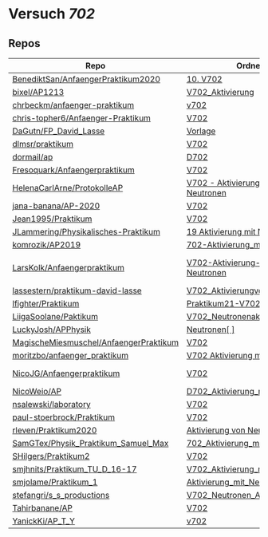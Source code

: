 # Versuch *702*

## Repos

|                                          Repo                                          |                                                                            Ordner                                                                             |                                                                                                                                                                                                                                                                PDFs                                                                                                                                                                                                                                                                 |
|----------------------------------------------------------------------------------------|---------------------------------------------------------------------------------------------------------------------------------------------------------------|-------------------------------------------------------------------------------------------------------------------------------------------------------------------------------------------------------------------------------------------------------------------------------------------------------------------------------------------------------------------------------------------------------------------------------------------------------------------------------------------------------------------------------------|
|[BenediktSan/AnfaengerPraktikum2020](../repo/BenediktSan/AnfaengerPraktikum2020)        |[10. V702](https://github.com/BenediktSan/AnfaengerPraktikum2020/tree/main/Versuche%20Semester%20III/10.%20V702)                                               |[Altprotokoll.pdf](https://docs.google.com/viewer?url=https://raw.githubusercontent.com/BenediktSan/AnfaengerPraktikum2020/main/Versuche%20Semester%20III/10.%20V702/Altprotokoll.pdf)                                                                                                                                                                                                                                                                                                                                               |
|[bixel/AP1213](../repo/bixel/AP1213)                                                    |[V702_Aktivierung](https://github.com/bixel/AP1213/tree/master/V702_Aktivierung)                                                                               |[00_protokoll.pdf](https://docs.google.com/viewer?url=https://raw.githubusercontent.com/bixel/AP1213/master/V702_Aktivierung/00_protokoll.pdf)                                                                                                                                                                                                                                                                                                                                                                                       |
|[chrbeckm/anfaenger-praktikum](../repo/chrbeckm/anfaenger-praktikum)                    |[v702](https://github.com/chrbeckm/anfaenger-praktikum/tree/master/v702)                                                                                       |–                                                                                                                                                                                                                                                                                                                                                                                                                                                                                                                                    |
|[chris-topher6/Anfaenger-Praktikum](../repo/chris-topher6/Anfaenger-Praktikum)          |[V702](https://github.com/chris-topher6/Anfaenger-Praktikum/tree/master/V702)                                                                                  |–                                                                                                                                                                                                                                                                                                                                                                                                                                                                                                                                    |
|[DaGutn/FP_David_Lasse](../repo/DaGutn/FP_David_Lasse)                                  |[Vorlage](https://github.com/DaGutn/FP_David_Lasse/tree/main/Vorlage)                                                                                          |–                                                                                                                                                                                                                                                                                                                                                                                                                                                                                                                                    |
|[dlmsr/praktikum](../repo/dlmsr/praktikum)                                              |[V702](https://github.com/dlmsr/praktikum/tree/master/V702)                                                                                                    |–                                                                                                                                                                                                                                                                                                                                                                                                                                                                                                                                    |
|[dormail/ap](../repo/dormail/ap)                                                        |[D702](https://github.com/dormail/ap/tree/main/D702)                                                                                                           |–                                                                                                                                                                                                                                                                                                                                                                                                                                                                                                                                    |
|[Fresoquark/Anfaengerpraktikum](../repo/Fresoquark/Anfaengerpraktikum)                  |[V702](https://github.com/Fresoquark/Anfaengerpraktikum/tree/master/V702)                                                                                      |–                                                                                                                                                                                                                                                                                                                                                                                                                                                                                                                                    |
|[HelenaCarlArne/ProtokolleAP](../repo/HelenaCarlArne/ProtokolleAP)                      |[V702 - Aktivierung mit Neutronen](https://github.com/HelenaCarlArne/ProtokolleAP/tree/master/V702%20-%20Aktivierung%20mit%20Neutronen)                        |–                                                                                                                                                                                                                                                                                                                                                                                                                                                                                                                                    |
|[jana-banana/AP-2020](../repo/jana-banana/AP-2020)                                      |[V702](https://github.com/jana-banana/AP-2020/tree/main/we%20did%20that/V702)                                                                                  |–                                                                                                                                                                                                                                                                                                                                                                                                                                                                                                                                    |
|[Jean1995/Praktikum](../repo/Jean1995/Praktikum)                                        |[V702](https://github.com/Jean1995/Praktikum/tree/master/V702)                                                                                                 |[V702.pdf](https://docs.google.com/viewer?url=https://raw.githubusercontent.com/Jean1995/Praktikum/master/Protokolle_Fertig/V702.pdf)                                                                                                                                                                                                                                                                                                                                                                                                |
|[JLammering/Physikalisches-Praktikum](../repo/JLammering/Physikalisches-Praktikum)      |[19 Aktivierung mit Neutronen](https://github.com/JLammering/Physikalisches-Praktikum/tree/master/19%20Aktivierung%20mit%20Neutronen)                          |–                                                                                                                                                                                                                                                                                                                                                                                                                                                                                                                                    |
|[komrozik/AP2019](../repo/komrozik/AP2019)                                              |[702-Aktivierung_mit_Neutronen](https://github.com/komrozik/AP2019/tree/master/702-Aktivierung_mit_Neutronen)                                                  |[main.pdf](https://docs.google.com/viewer?url=https://raw.githubusercontent.com/komrozik/AP2019/master/702-Aktivierung_mit_Neutronen/main.pdf)                                                                                                                                                                                                                                                                                                                                                                                       |
|[LarsKolk/Anfaengerpraktikum](../repo/LarsKolk/Anfaengerpraktikum)                      |[V702-Aktivierung-mit-Neutronen](https://github.com/LarsKolk/Anfaengerpraktikum/tree/master/V702-Aktivierung-mit-Neutronen)                                    |[V702-Korrektur.pdf](https://docs.google.com/viewer?url=https://raw.githubusercontent.com/LarsKolk/Anfaengerpraktikum/master/V702-Aktivierung-mit-Neutronen/V702-Korrektur.pdf)<br/>[V702_alt.pdf](https://docs.google.com/viewer?url=https://raw.githubusercontent.com/LarsKolk/Anfaengerpraktikum/master/V702-Aktivierung-mit-Neutronen/V702_alt.pdf)<br/>[V702_github.pdf](https://docs.google.com/viewer?url=https://raw.githubusercontent.com/LarsKolk/Anfaengerpraktikum/master/V702-Aktivierung-mit-Neutronen/V702_github.pdf)|
|[lassestern/praktikum-david-lasse](../repo/lassestern/praktikum-david-lasse)            |[V702_AktivierungvonNeutronen](https://github.com/lassestern/praktikum-david-lasse/tree/master/V702_AktivierungvonNeutronen)                                   |–                                                                                                                                                                                                                                                                                                                                                                                                                                                                                                                                    |
|[lfighter/Praktikum](../repo/lfighter/Praktikum)                                        |[Praktikum21-V702](https://github.com/lfighter/Praktikum/tree/master/Praktikum21-V702)                                                                         |–                                                                                                                                                                                                                                                                                                                                                                                                                                                                                                                                    |
|[LiigaSoolane/Paktikum](../repo/LiigaSoolane/Paktikum)                                  |[V702_Neutronenaktivierung](https://github.com/LiigaSoolane/Paktikum-mit-dem-Teufel/tree/main/V702_Neutronenaktivierung)                                       |–                                                                                                                                                                                                                                                                                                                                                                                                                                                                                                                                    |
|[LuckyJosh/APPhysik](../repo/LuckyJosh/APPhysik)                                        |[Neutronen[ ]](https://github.com/LuckyJosh/APPhysik/tree/master/Neutronen%5B%20%5D)                                                                           |–                                                                                                                                                                                                                                                                                                                                                                                                                                                                                                                                    |
|[MagischeMiesmuschel/AnfaengerPraktikum](../repo/MagischeMiesmuschel/AnfaengerPraktikum)|[V702](https://github.com/MagischeMiesmuschel/AnfaengerPraktikum/tree/master/V702)                                                                             |–                                                                                                                                                                                                                                                                                                                                                                                                                                                                                                                                    |
|[moritzbo/anfaenger_praktikum](../repo/moritzbo/anfaenger_praktikum)                    |[V702 Aktivierung mit Neutronen](https://github.com/moritzbo/anfaenger_praktikum/tree/main/V702%20Aktivierung%20mit%20Neutronen)                               |–                                                                                                                                                                                                                                                                                                                                                                                                                                                                                                                                    |
|[NicoJG/Anfaengerpraktikum](../repo/NicoJG/Anfaengerpraktikum)                          |[V702](https://github.com/NicoJG/Anfaengerpraktikum/tree/master/V702)                                                                                          |[Abgabe.pdf](https://docs.google.com/viewer?url=https://raw.githubusercontent.com/NicoJG/Anfaengerpraktikum/master/V702/Abgabe.pdf)<br/>[V702_Feedback.pdf](https://docs.google.com/viewer?url=https://raw.githubusercontent.com/NicoJG/Anfaengerpraktikum/master/V702/V702_Feedback.pdf)                                                                                                                                                                                                                                            |
|[NicoWeio/AP](../repo/NicoWeio/AP)                                                      |[D702_Aktivierung_mit_Neutronen](https://github.com/NicoWeio/AP/tree/gh-pages/D702_Aktivierung_mit_Neutronen)                                                  |[main.pdf](https://docs.google.com/viewer?url=https://raw.githubusercontent.com/NicoWeio/AP/gh-pages/D702_Aktivierung_mit_Neutronen/build/main.pdf)                                                                                                                                                                                                                                                                                                                                                                                  |
|[nsalewski/laboratory](../repo/nsalewski/laboratory)                                    |[V702](https://github.com/nsalewski/laboratory/tree/master/V702)                                                                                               |–                                                                                                                                                                                                                                                                                                                                                                                                                                                                                                                                    |
|[paul-stoerbrock/Praktikum](../repo/paul-stoerbrock/Praktikum)                          |[V702](https://github.com/paul-stoerbrock/Praktikum/tree/master/V702)                                                                                          |–                                                                                                                                                                                                                                                                                                                                                                                                                                                                                                                                    |
|[rleven/Praktikum2020](../repo/rleven/Praktikum2020)                                    |[Aktivierung von Neutronen](https://github.com/rleven/Praktikum2020/tree/master/Aktivierung%20von%20Neutronen)                                                 |–                                                                                                                                                                                                                                                                                                                                                                                                                                                                                                                                    |
|[SamGTex/Physik_Praktikum_Samuel_Max](../repo/SamGTex/Physik_Praktikum_Samuel_Max)      |[702_Aktivierung_mit_Neutronen](https://github.com/SamGTex/Physik_Praktikum_Samuel_Max/tree/master/702_Aktivierung_mit_Neutronen)                              |–                                                                                                                                                                                                                                                                                                                                                                                                                                                                                                                                    |
|[SHilgers/Praktikum2](../repo/SHilgers/Praktikum2)                                      |[V702](https://github.com/SHilgers/Praktikum2/tree/master/V702)                                                                                                |–                                                                                                                                                                                                                                                                                                                                                                                                                                                                                                                                    |
|[smjhnits/Praktikum_TU_D_16-17](../repo/smjhnits/Praktikum_TU_D_16-17)                  |[V702_Aktivierung_mit_Neutronen](https://github.com/smjhnits/Praktikum_TU_D_16-17/tree/master/Anf%C3%A4ngerpraktikum/Protokolle/V702_Aktivierung_mit_Neutronen)|[V702.pdf](https://docs.google.com/viewer?url=https://raw.githubusercontent.com/smjhnits/Praktikum_TU_D_16-17/master/Anf%C3%A4ngerpraktikum/Fertige%20Protokolle/V702.pdf)                                                                                                                                                                                                                                                                                                                                                           |
|[smjolame/Praktikum_1](../repo/smjolame/Praktikum_1)                                    |[Aktivierung_mit_Neutronen](https://github.com/smjolame/Praktikum_1/tree/master/Aktivierung_mit_Neutronen)                                                     |[V702.pdf](https://docs.google.com/viewer?url=https://raw.githubusercontent.com/smjolame/Praktikum_1/master/Aktivierung_mit_Neutronen/V702.pdf)                                                                                                                                                                                                                                                                                                                                                                                      |
|[stefangri/s_s_productions](../repo/stefangri/s_s_productions)                          |[V702_Neutronen_Aktivierung](https://github.com/stefangri/s_s_productions/tree/master/PHY341/V702_Neutronen_Aktivierung)                                       |–                                                                                                                                                                                                                                                                                                                                                                                                                                                                                                                                    |
|[Tahirbanane/AP](../repo/Tahirbanane/AP)                                                |[V702](https://github.com/Tahirbanane/AP/tree/main/V702)                                                                                                       |–                                                                                                                                                                                                                                                                                                                                                                                                                                                                                                                                    |
|[YanickKi/AP_T_Y](../repo/YanickKi/AP_T_Y)                                              |[v702](https://github.com/YanickKi/AP_T_Y/tree/main/v702)                                                                                                      |–                                                                                                                                                                                                                                                                                                                                                                                                                                                                                                                                    |

